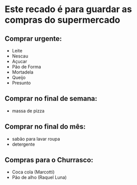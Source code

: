 # Este recado é para guardar as compras do supermercado

## Comprar urgente:
- Leite
- Nescau
- Açucar
- Pão de Forma
- Mortadela
- Queijo
- Presunto

## Comprar no final de semana:
- massa de pizza

## Comprar no final do mês:
- sabão para lavar roupa
- detergente

## Compras para o Churrasco:
 - Coca cola (Marcotti)
 - Pão de alho (Raquel Luna)
